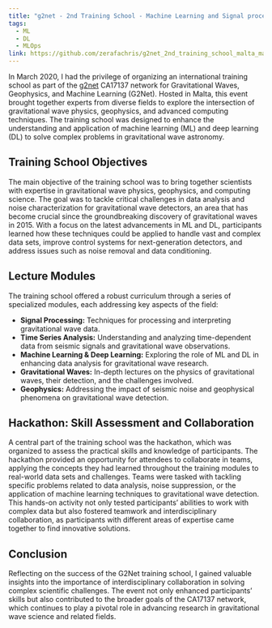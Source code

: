 ```yaml
---
title: "g2net - 2nd Training School - Machine Learning and Signal processing for Time Series Analysis"
tags:
  - ML
  - DL
  - MLOps
link: https://github.com/zerafachris/g2net_2nd_training_school_malta_mar_2020
---
```

In March 2020, I had the privilege of organizing an international training school as part of the [g2net](https://indico.ego-gw.it/event/46/) CA17137 network for Gravitational Waves, Geophysics, and Machine Learning (G2Net). Hosted in Malta, this event brought together experts from diverse fields to explore the intersection of gravitational wave physics, geophysics, and advanced computing techniques. The training school was designed to enhance the understanding and application of machine learning (ML) and deep learning (DL) to solve complex problems in gravitational wave astronomy.

## Training School Objectives

The main objective of the training school was to bring together scientists with expertise in gravitational wave physics, geophysics, and computing science. The goal was to tackle critical challenges in data analysis and noise characterization for gravitational wave detectors, an area that has become crucial since the groundbreaking discovery of gravitational waves in 2015. With a focus on the latest advancements in ML and DL, participants learned how these techniques could be applied to handle vast and complex data sets, improve control systems for next-generation detectors, and address issues such as noise removal and data conditioning.

## Lecture Modules

The training school offered a robust curriculum through a series of specialized modules, each addressing key aspects of the field:
- **Signal Processing:** Techniques for processing and interpreting gravitational wave data.
- **Time Series Analysis:** Understanding and analyzing time-dependent data from seismic signals and gravitational wave observations.
- **Machine Learning & Deep Learning:** Exploring the role of ML and DL in enhancing data analysis for gravitational wave research.
- **Gravitational Waves:** In-depth lectures on the physics of gravitational waves, their detection, and the challenges involved.
- **Geophysics:** Addressing the impact of seismic noise and geophysical phenomena on gravitational wave detection.

## Hackathon: Skill Assessment and Collaboration

A central part of the training school was the hackathon, which was organized to assess the practical skills and knowledge of participants. The hackathon provided an opportunity for attendees to collaborate in teams, applying the concepts they had learned throughout the training modules to real-world data sets and challenges. Teams were tasked with tackling specific problems related to data analysis, noise suppression, or the application of machine learning techniques to gravitational wave detection. This hands-on activity not only tested participants’ abilities to work with complex data but also fostered teamwork and interdisciplinary collaboration, as participants with different areas of expertise came together to find innovative solutions.

## Conclusion

Reflecting on the success of the G2Net training school, I gained valuable insights into the importance of interdisciplinary collaboration in solving complex scientific challenges. The event not only enhanced participants’ skills but also contributed to the broader goals of the CA17137 network, which continues to play a pivotal role in advancing research in gravitational wave science and related fields.
